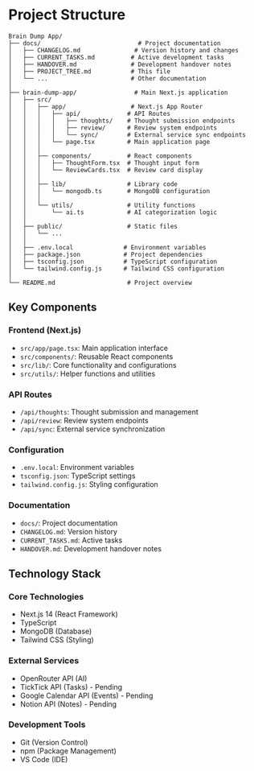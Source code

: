 # Project Structure

```
Brain Dump App/
├── docs/                           # Project documentation
│   ├── CHANGELOG.md               # Version history and changes
│   ├── CURRENT_TASKS.md          # Active development tasks
│   ├── HANDOVER.md               # Development handover notes
│   ├── PROJECT_TREE.md           # This file
│   └── ...                       # Other documentation
│
├── brain-dump-app/                # Main Next.js application
│   ├── src/
│   │   ├── app/                  # Next.js App Router
│   │   │   ├── api/             # API Routes
│   │   │   │   ├── thoughts/    # Thought submission endpoints
│   │   │   │   ├── review/      # Review system endpoints
│   │   │   │   └── sync/        # External service sync endpoints
│   │   │   └── page.tsx         # Main application page
│   │   │
│   │   ├── components/          # React components
│   │   │   ├── ThoughtForm.tsx  # Thought input form
│   │   │   └── ReviewCards.tsx  # Review card display
│   │   │
│   │   ├── lib/                 # Library code
│   │   │   └── mongodb.ts       # MongoDB configuration
│   │   │
│   │   └── utils/               # Utility functions
│   │       └── ai.ts            # AI categorization logic
│   │
│   ├── public/                  # Static files
│   │   └── ...
│   │
│   ├── .env.local              # Environment variables
│   ├── package.json            # Project dependencies
│   ├── tsconfig.json           # TypeScript configuration
│   └── tailwind.config.js      # Tailwind CSS configuration
│
└── README.md                    # Project overview

```

## Key Components

### Frontend (Next.js)
- `src/app/page.tsx`: Main application interface
- `src/components/`: Reusable React components
- `src/lib/`: Core functionality and configurations
- `src/utils/`: Helper functions and utilities

### API Routes
- `/api/thoughts`: Thought submission and management
- `/api/review`: Review system endpoints
- `/api/sync`: External service synchronization

### Configuration
- `.env.local`: Environment variables
- `tsconfig.json`: TypeScript settings
- `tailwind.config.js`: Styling configuration

### Documentation
- `docs/`: Project documentation
- `CHANGELOG.md`: Version history
- `CURRENT_TASKS.md`: Active tasks
- `HANDOVER.md`: Development handover notes

## Technology Stack

### Core Technologies
- Next.js 14 (React Framework)
- TypeScript
- MongoDB (Database)
- Tailwind CSS (Styling)

### External Services
- OpenRouter API (AI)
- TickTick API (Tasks) - Pending
- Google Calendar API (Events) - Pending
- Notion API (Notes) - Pending

### Development Tools
- Git (Version Control)
- npm (Package Management)
- VS Code (IDE)
